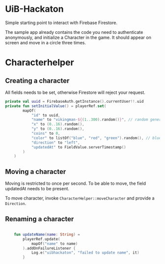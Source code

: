 # UiB-Hackaton

Simple starting point to interact with Firebase Firestore.

The sample app already contains the code you need to authenticate anonymously, and initialize a Character in the game.
It should appear on screen and move in a circle three times.

# Characterhelper

## Creating a character

All fields needs to be set, otherwise Firestore will reject your request.

```kotlin 
private val uuid = FirebaseAuth.getInstance().currentUser!!.uid
private fun setInitialValue() = playerRef.set(
        mapOf(
            "id" to uuid,
            "name" to "vikingman-${(1..300).random()}", // random generic viking name
            "x" to (0..16).random(),
            "y" to (0..16).random(),
            "coins" to 0,
            "color" to listOf("blue", "red", "green").random(), // blue/red/green are the only valid colors
            "direction" to "left",
            "updatedAt" to FieldValue.serverTimestamp()
        )
    )

```

## Moving a character

Moving is restricted to once per second. 
To be able to move, the field updatedAt needs to be present.

To move character, invoke `CharacterHelper::moveCharacter` and provide a `Direction`.

## Renaming a character

```kotlin

    fun updateName(name: String) =
        playerRef.update(
            mapOf("name" to name)
        ).addOnFailureListener {
            Log.e("uibhackaton", "failed to update name", it)
        }
```



